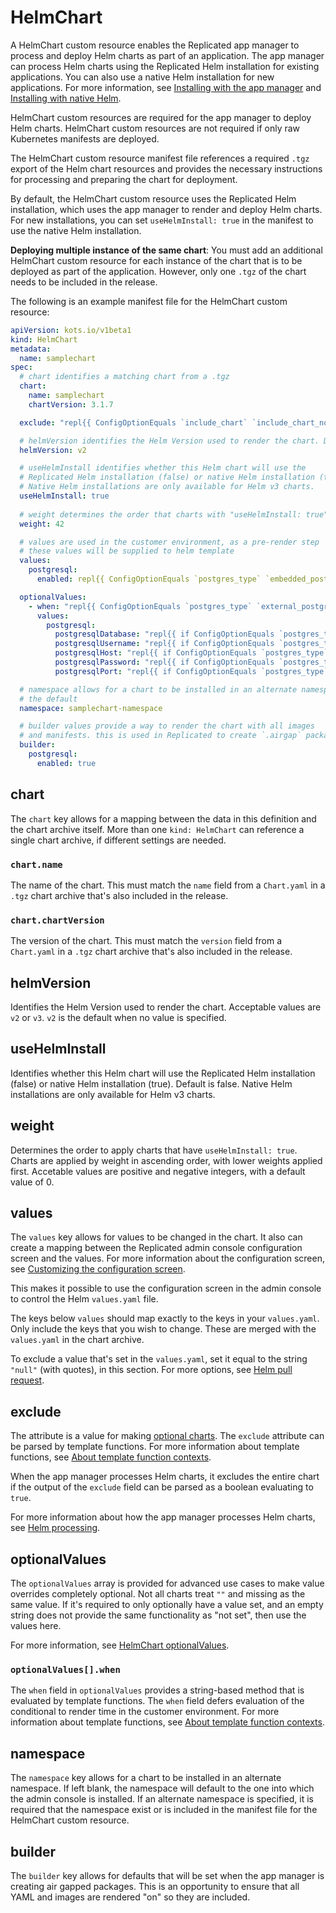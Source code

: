 # HelmChart

A HelmChart custom resource enables the Replicated app manager to process and deploy Helm charts as part of an application. The app manager can process Helm charts using the Replicated Helm installation for existing applications. You can also use a native Helm installation for new applications. For more information, see [Installing with the app manager](../vendor/helm-installing-replicated-helm) and [Installing with native Helm](../vendor/helm-installing-native-helm).

HelmChart custom resources are required for the app manager to deploy Helm charts. HelmChart custom resources are not required if only raw Kubernetes manifests are deployed.

The HelmChart custom resource manifest file references a required `.tgz` export of the Helm chart resources and provides the necessary instructions for processing and preparing the chart for deployment.

By default, the HelmChart custom resource uses the Replicated Helm installation, which uses the app manager to render and deploy Helm charts. For new installations, you can set `useHelmInstall: true` in the manifest to use the native Helm installation.

**Deploying multiple instance of the same chart**:
You must add an additional HelmChart custom resource for each instance of the chart that is to be deployed as part of the application. However, only one `.tgz` of the chart needs to be included in the release.

The following is an example manifest file for the HelmChart custom resource:

```yaml
apiVersion: kots.io/v1beta1
kind: HelmChart
metadata:
  name: samplechart
spec:
  # chart identifies a matching chart from a .tgz
  chart:
    name: samplechart
    chartVersion: 3.1.7

  exclude: "repl{{ ConfigOptionEquals `include_chart` `include_chart_no`}}"

  # helmVersion identifies the Helm Version used to render the chart. Default is v2.
  helmVersion: v2

  # useHelmInstall identifies whether this Helm chart will use the
  # Replicated Helm installation (false) or native Helm installation (true). Default is false.
  # Native Helm installations are only available for Helm v3 charts.
  useHelmInstall: true
  
  # weight determines the order that charts with "useHelmInstall: true" are applied, with lower weights first.
  weight: 42

  # values are used in the customer environment, as a pre-render step
  # these values will be supplied to helm template
  values:
    postgresql:
      enabled: repl{{ ConfigOptionEquals `postgres_type` `embedded_postgres`}}

  optionalValues:
    - when: "repl{{ ConfigOptionEquals `postgres_type` `external_postgres`}}"
      values:
        postgresql:
          postgresqlDatabase: "repl{{ if ConfigOptionEquals `postgres_type` `external_postgres`}}repl{{ ConfigOption `external_postgres_database`}}repl{{ end}}"
          postgresqlUsername: "repl{{ if ConfigOptionEquals `postgres_type` `external_postgres`}}repl{{ ConfigOption `external_postgres_username`}}repl{{ end}}"
          postgresqlHost: "repl{{ if ConfigOptionEquals `postgres_type` `external_postgres`}}repl{{ ConfigOption `external_postgres_host`}}repl{{ end}}"
          postgresqlPassword: "repl{{ if ConfigOptionEquals `postgres_type` `external_postgres`}}repl{{ ConfigOption `external_postgres_password`}}repl{{ end}}"
          postgresqlPort: "repl{{ if ConfigOptionEquals `postgres_type` `external_postgres`}}repl{{ ConfigOption `external_postgres_port`}}repl{{ end}}"

  # namespace allows for a chart to be installed in an alternate namespace to
  # the default
  namespace: samplechart-namespace

  # builder values provide a way to render the chart with all images
  # and manifests. this is used in Replicated to create `.airgap` packages
  builder:
    postgresql:
      enabled: true
```

## chart

The `chart` key allows for a mapping between the data in this definition and the chart archive itself.
More than one `kind: HelmChart` can reference a single chart archive, if different settings are needed.

### `chart.name`
The name of the chart.
This must match the `name` field from a `Chart.yaml` in a `.tgz` chart archive that's also included in the release.

### `chart.chartVersion`
The version of the chart.
This must match the `version` field from a `Chart.yaml` in a `.tgz` chart archive that's also included in the release.

## helmVersion

Identifies the Helm Version used to render the chart.
Acceptable values are `v2` or `v3`. `v2` is the default when no value is specified.

## useHelmInstall

Identifies whether this Helm chart will use the Replicated Helm installation (false) or native Helm installation (true). 
Default is false.
Native Helm installations are only available for Helm v3 charts.

## weight

Determines the order to apply charts that have `useHelmInstall: true`. Charts are applied by weight in ascending order, with lower weights applied first.
Accetable values are positive and negative integers, with a default value of 0.

## values

The `values` key allows for values to be changed in the chart. It also can create a mapping between the Replicated admin console configuration screen and the values. For more information about the configuration screen, see [Customizing the configuration screen](../vendor/admin-console-customize-config-screen).

This makes it possible to use the configuration screen in the admin console to control the Helm `values.yaml` file.

The keys below `values` should map exactly to the keys in your `values.yaml`.
Only include the keys that you wish to change. These are merged with the `values.yaml` in the chart archive.

To exclude a value that's set in the `values.yaml`, set it equal to the string `"null"` (with quotes), in this section.
For more options, see [Helm pull request](https://github.com/helm/helm/pull/2648).

## exclude

The  attribute is a value for making [optional charts](../vendor/helm-optional-charts). The `exclude` attribute can be parsed by template functions. For more information about template functions, see [About template function contexts](template-functions-about).

When the app manager processes Helm charts, it excludes the entire chart if the output of the `exclude` field can be parsed as a boolean evaluating to `true`.

For more information about how the app manager processes Helm charts, see [Helm processing](../vendor/helm-processing).

## optionalValues

The `optionalValues` array is provided for advanced use cases to make value overrides completely optional.
Not all charts treat `""` and missing as the same value.
If it's required to only optionally have a value set, and an empty string does not provide the same functionality as "not set", then use the values here.

For more information, see [HelmChart optionalValues](../vendor/helm-optional-value-keys).

### `optionalValues[].when`

The `when` field in `optionalValues` provides a string-based method that is evaluated by template functions. The `when` field defers evaluation of the conditional to render time in the customer environment. For more information about template functions, see [About template function contexts](template-functions-about).

## namespace

The `namespace` key allows for a chart to be installed in an alternate namespace.
If left blank, the namespace will default to the one into which the admin console is installed.
If an alternate namespace is specified, it is required that the namespace exist or is included in the manifest file for the HelmChart custom resource.

## builder

The `builder` key allows for defaults that will be set when the app manager is creating air gapped packages.
This is an opportunity to ensure that all YAML and images are rendered "on" so they are included.
